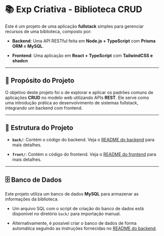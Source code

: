 # 📚 Exp Criativa - Biblioteca CRUD

Este é um projeto de uma aplicação **fullstack** simples para gerenciar recursos de uma biblioteca, composto por:

- **Backend**: Uma API RESTful feita em **Node.js + TypeScript** com **Prisma ORM** e **MySQL**.

- **Frontend**: Uma aplicação em **React + TypeScript** com **TailwindCSS e shadcn**

---

## 🎯 Propósito do Projeto

O objetivo deste projeto foi o de explorar e aplicar os padrões comuns de aplicações **CRUD** no modelo web utilizando APIs **REST**. Ele serve como uma introdução prática ao desenvolvimento de sistemas fullstack, integrando um backend com frontend.

---

## 📂 Estrutura do Projeto

- **`back/`**: Contém o código do backend. Veja o [README do backend](back/README.md) para mais detalhes.

- **`front/`**: Contém o código do frontend. Veja o [README do frontend](front/README.md) para mais detalhes.


---

## 🗄️ Banco de Dados

Este projeto utiliza um banco de dados **MySQL** para armazenar as informações da biblioteca.

- Um arquivo SQL com o script de criação do banco de dados está disponível no diretório `back/` para importação manual.

- Alternativamente, é possível criar o banco de dados de forma automática seguindo as instruções fornecidas no [README do backend](back/README.md).
